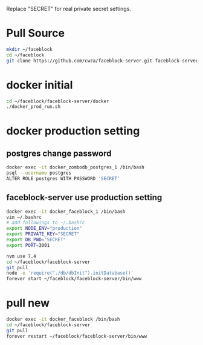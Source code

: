Replace "SECRET" for real private secret settings.

# Pull Source
``` bash
mkdir ~/faceblock
cd ~/faceblock
git clone https://github.com/cwza/faceblock-server.git faceblock-server
```

# docker initial
``` bash
cd ~/faceblock/faceblock-server/docker
./docker_prod_run.sh
```

# docker production setting
## postgres change password
``` bash
docker exec -it docker_zombodb_postgres_1 /bin/bash
psql --username postgres
ALTER ROLE postgres WITH PASSWORD 'SECRET'
```

## faceblock-server use production setting
``` bash
docker exec -it docker_faceblock_1 /bin/bash
vim ~/.bashrc
# add followings to ~/.bashrc
export NODE_ENV="production"
export PRIVATE_KEY="SECRET"
export DB_PWD="SECRET"
export PORT=3001

nvm use 7.4
cd ~/faceblock/faceblock-server
git pull
node -e 'require("./db/dbInit").initDatabase()'
forever start ~/faceblock/faceblock-server/bin/www
```

# pull new
``` bash
docker exec -it docker_faceblock /bin/bash
cd ~/faceblock/faceblock-server
git pull
forever restart ~/faceblock/faceblock-server/bin/www
```
